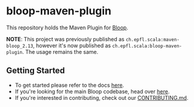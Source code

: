 # bloop-maven-plugin

This repository holds the Maven Plugin for
[Bloop](https://scalacenter.github.io/bloop/).

**NOTE**: This project was previously published as
`ch.epfl.scala:maven-bloop_2.13`, however it's now published as
`ch.epfl.scala:bloop-maven-plugin`. The usage remains the same.

## Getting Started

- To get started please refer to the docs [here](https://scalacenter.github.io/bloop/docs/build-tools/maven).
- If you're looking for the main Bloop codebase, head over [here](https://github.com/scalacenter/bloop).
- If you're interested in contributing, check out our [CONTRIBUTING.md](./CONTRIBUTING.md).
